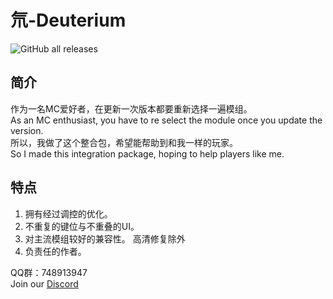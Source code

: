 # 氘-Deuterium
![GitHub all releases](https://img.shields.io/github/downloads/Ginsway/Deuterium/total)
## 简介
作为一名MC爱好者，在更新一次版本都要重新选择一遍模组。  
As an MC enthusiast, you have to re select the module once you update the version.     
所以，我做了这个整合包，希望能帮助到和我一样的玩家。    
So I made this integration package, hoping to help players like me.

## 特点
1. 拥有经过调控的优化。
2. 不重复的键位与不重叠的UI。
3. 对主流模组较好的兼容性。 高清修复除外
4. 负责任的作者。

QQ群：748913947      
Join our [Discord](https://discord.gg/8FpaQtDZ8Y)
